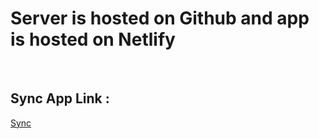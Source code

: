 <h1>Server is hosted on Github and app is hosted on Netlify</h1><br/>
<h2>Sync App Link : </h2> <a href="https://synchat.netlify.app">Sync</a>
